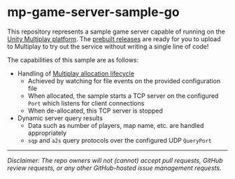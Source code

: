# mp-game-server-sample-go

This repository represents a sample game server capable of running on the [Unity Multiplay platform](https://unity.com/products/multiplay).
The [prebuilt releases](https://github.com/Unity-Technologies/mp-game-server-sample-go/releases) are ready for you to upload to Multiplay to try out the service without writing a single line of code!

The capabilities of this sample are as follows:

- Handling of [Multiplay allocation lifecycle](https://docs.unity.com/multiplay/Content/shared/allocation-flow.htm)
  - Achieved by watching for file events on the provided configuration file
  - When allocated, the sample starts a TCP server on the configured `Port` which listens for client connections
  - When de-allocated, this TCP server is stopped
- Dynamic server query results
  - Data such as number of players, map name, etc. are handled appropriately
  - `sqp` and `a2s` query protocols over the configured UDP `QueryPort`

---
_Disclaimer: The repo owners will not (cannot) accept pull requests, GitHub review requests, or any other GitHub-hosted issue management requests._
